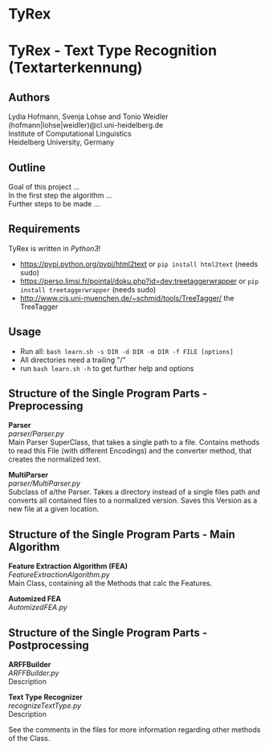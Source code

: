 # TyRex
TyRex - Text Type Recognition (Textarterkennung)
========================================================================

Authors
-------
Lydia Hofmann, Svenja Lohse and Tonio Weidler  
(hofmann|lohse|weidler)@cl.uni-heidelberg.de  
Institute of Computational Linguistics  
Heidelberg University, Germany  

Outline  
----
Goal of this project ...  
In the first step the algorithm ...  
Further steps to be made ...  
  
Requirements  
------------
TyRex is written in *Python3*!  
  - https://pypi.python.org/pypi/html2text or ```pip install html2text``` (needs sudo)  
  - https://perso.limsi.fr/pointal/doku.php?id=dev:treetaggerwrapper or ```pip install treetaggerwrapper``` (needs sudo)  
  - http://www.cis.uni-muenchen.de/~schmid/tools/TreeTagger/ the TreeTagger  
  
Usage  
-----  
  - Run all: ```bash learn.sh -s DIR -d DIR -m DIR -f FILE [options]```  
  - All directories need a trailing "/"  
  - run ```bash learn.sh -h``` to get further help and options
  
Structure of the Single Program Parts - Preprocessing  
---------------------------------------------------------------
**Parser**    
*parser/Parser.py*  
Main Parser SuperClass, that takes a single path to a file. Contains methods to read this File (with different Encodings) and the converter method, that creates the normalized text.

**MultiParser**    
*parser/MultiParser.py*  
Subclass of a/the Parser. Takes a directory instead of a single files path and converts all contained files to a normalized version. Saves this Version as a new file at a given location.

Structure of the Single Program Parts - Main Algorithm  
----------------------------------------------------------------
**Feature Extraction Algorithm (FEA)**  
*FeatureExtractionAlgorithm.py*  
Main Class, containing all the Methods that calc the Features.

**Automized FEA**  
*AutomizedFEA.py*

Structure of the Single Program Parts - Postprocessing  
----------------------------------------------------------------
**ARFFBuilder**  
*ARFFBuilder.py*  
Description  

**Text Type Recognizer**  
*recognizeTextType.py*  
Description  

See the comments in the files for more information regarding other methods of the Class.  
